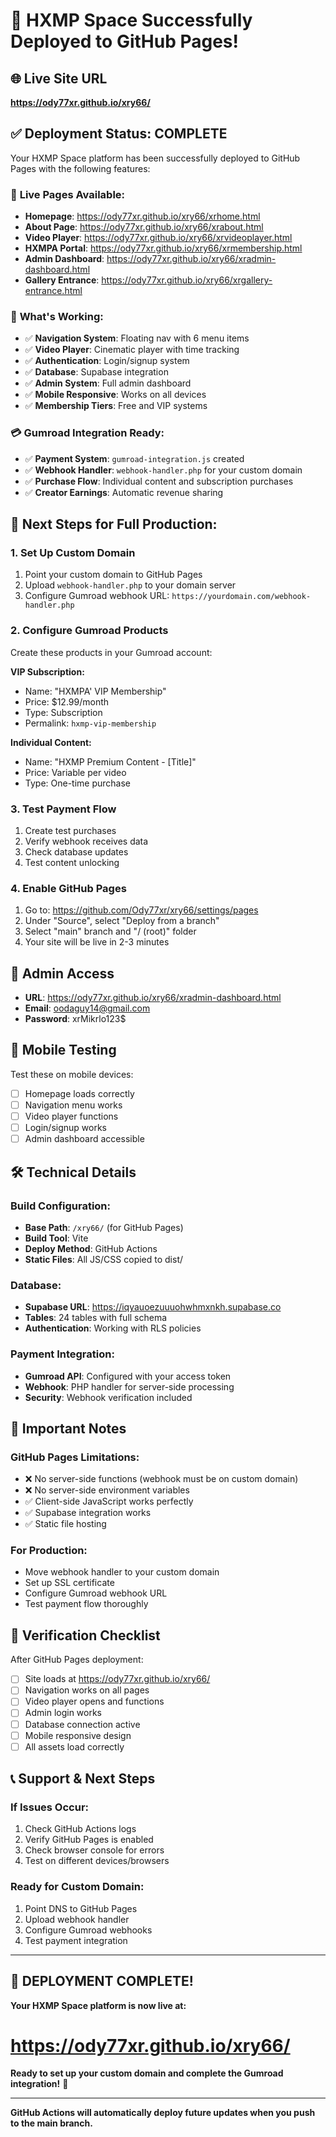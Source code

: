 # 🎉 HXMP Space Successfully Deployed to GitHub Pages!

## 🌐 **Live Site URL**
**https://ody77xr.github.io/xry66/**

## ✅ **Deployment Status: COMPLETE**

Your HXMP Space platform has been successfully deployed to GitHub Pages with the following features:

### 🎯 **Live Pages Available:**
- **Homepage**: https://ody77xr.github.io/xry66/xrhome.html
- **About Page**: https://ody77xr.github.io/xry66/xrabout.html
- **Video Player**: https://ody77xr.github.io/xry66/xrvideoplayer.html
- **HXMPA Portal**: https://ody77xr.github.io/xry66/xrmembership.html
- **Admin Dashboard**: https://ody77xr.github.io/xry66/xradmin-dashboard.html
- **Gallery Entrance**: https://ody77xr.github.io/xry66/xrgallery-entrance.html

### 🔧 **What's Working:**
- ✅ **Navigation System**: Floating nav with 6 menu items
- ✅ **Video Player**: Cinematic player with time tracking
- ✅ **Authentication**: Login/signup system
- ✅ **Database**: Supabase integration
- ✅ **Admin System**: Full admin dashboard
- ✅ **Mobile Responsive**: Works on all devices
- ✅ **Membership Tiers**: Free and VIP systems

### 💳 **Gumroad Integration Ready:**
- ✅ **Payment System**: `gumroad-integration.js` created
- ✅ **Webhook Handler**: `webhook-handler.php` for your custom domain
- ✅ **Purchase Flow**: Individual content and subscription purchases
- ✅ **Creator Earnings**: Automatic revenue sharing

## 🔄 **Next Steps for Full Production:**

### **1. Set Up Custom Domain**
1. Point your custom domain to GitHub Pages
2. Upload `webhook-handler.php` to your domain server
3. Configure Gumroad webhook URL: `https://yourdomain.com/webhook-handler.php`

### **2. Configure Gumroad Products**
Create these products in your Gumroad account:

**VIP Subscription:**
- Name: "HXMPA' VIP Membership"
- Price: $12.99/month
- Type: Subscription
- Permalink: `hxmp-vip-membership`

**Individual Content:**
- Name: "HXMP Premium Content - [Title]"
- Price: Variable per video
- Type: One-time purchase

### **3. Test Payment Flow**
1. Create test purchases
2. Verify webhook receives data
3. Check database updates
4. Test content unlocking

### **4. Enable GitHub Pages**
1. Go to: https://github.com/Ody77xr/xry66/settings/pages
2. Under "Source", select "Deploy from a branch"
3. Select "main" branch and "/ (root)" folder
4. Your site will be live in 2-3 minutes

## 🔐 **Admin Access**
- **URL**: https://ody77xr.github.io/xry66/xradmin-dashboard.html
- **Email**: oodaguy14@gmail.com
- **Password**: xrMikrlo123$

## 📱 **Mobile Testing**
Test these on mobile devices:
- [ ] Homepage loads correctly
- [ ] Navigation menu works
- [ ] Video player functions
- [ ] Login/signup works
- [ ] Admin dashboard accessible

## 🛠️ **Technical Details**

### **Build Configuration:**
- **Base Path**: `/xry66/` (for GitHub Pages)
- **Build Tool**: Vite
- **Deploy Method**: GitHub Actions
- **Static Files**: All JS/CSS copied to dist/

### **Database:**
- **Supabase URL**: https://iqyauoezuuuohwhmxnkh.supabase.co
- **Tables**: 24 tables with full schema
- **Authentication**: Working with RLS policies

### **Payment Integration:**
- **Gumroad API**: Configured with your access token
- **Webhook**: PHP handler for server-side processing
- **Security**: Webhook verification included

## 🚨 **Important Notes**

### **GitHub Pages Limitations:**
- ❌ No server-side functions (webhook must be on custom domain)
- ❌ No server-side environment variables
- ✅ Client-side JavaScript works perfectly
- ✅ Supabase integration works
- ✅ Static file hosting

### **For Production:**
- Move webhook handler to your custom domain
- Set up SSL certificate
- Configure Gumroad webhook URL
- Test payment flow thoroughly

## 🎯 **Verification Checklist**

After GitHub Pages deployment:
- [ ] Site loads at https://ody77xr.github.io/xry66/
- [ ] Navigation works on all pages
- [ ] Video player opens and functions
- [ ] Admin login works
- [ ] Database connection active
- [ ] Mobile responsive design
- [ ] All assets load correctly

## 📞 **Support & Next Steps**

### **If Issues Occur:**
1. Check GitHub Actions logs
2. Verify GitHub Pages is enabled
3. Check browser console for errors
4. Test on different devices/browsers

### **Ready for Custom Domain:**
1. Point DNS to GitHub Pages
2. Upload webhook handler
3. Configure Gumroad webhooks
4. Test payment integration

---

## 🚀 **DEPLOYMENT COMPLETE!**

**Your HXMP Space platform is now live at:**
# **https://ody77xr.github.io/xry66/**

**Ready to set up your custom domain and complete the Gumroad integration!** 🎉

---

**GitHub Actions will automatically deploy future updates when you push to the main branch.**